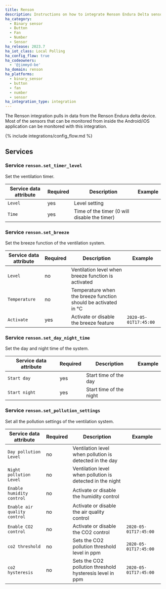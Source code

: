 ```yaml
---
title: Renson
description: Instructions on how to integrate Renson Endura Delta sensors into Home Assistant.
ha_category:
  - Binary sensor
  - Button
  - Fan
  - Number
  - Sensor
ha_release: 2023.7
ha_iot_class: Local Polling
ha_config_flow: true
ha_codeowners:
  - '@jimmyd-be'
ha_domain: renson
ha_platforms:
  - binary_sensor
  - button
  - fan
  - number
  - sensor
ha_integration_type: integration
---
```


The Renson integration pulls in data from the Renson Endura delta device. Most of the sensors that can be monitored from inside the Android/iOS application can be monitored with this integration.

{% include integrations/config_flow.md %}

## Services

### Service `renson.set_timer_level`

Set the ventilation timer.

  | Service data attribute | Required | Description | Example |
  | ---------------------- | -------- | ----------- | ------- |
  | `Level`| yes | Level setting | |
  | `Time` | yes | Time of the timer (0 will disable the timer) | |

### Service `renson.set_breeze`

Set the breeze function of the ventilation system.

  | Service data attribute | Required | Description | Example |
  | ---------------------- | -------- | ----------- | ------- |
  | `Level`| no | Ventilation level when breeze function is activated | |
  | `Temperature` | no | Temperature when the breeze function should be activated in °C | |
  | `Activate` | yes | Activate or disable the breeze feature | `2020-05-01T17:45:00` |

### Service `renson.set_day_night_time`

Set the day and night time of the system.

  | Service data attribute | Required | Description | Example |
  | ---------------------- | -------- | ----------- | ------- |
  | `Start day`| yes | Start time of the day | |
  | `Start night` | yes | Start time of the night | |

### Service `renson.set_pollution_settings`

Set all the pollution settings of the ventilation system.

  | Service data attribute | Required | Description | Example |
  | ---------------------- | -------- | ----------- | ------- |
  | `Day pollution Level`| no | Ventilation level when pollution is detected in the day | |
  | `Night pollution Level` | no | Ventilation level when pollution is detected in the night | |
  | `Enable humidity control` | no | Activate or disable the humidity control | |
  | `Enable air quality control` | no | Activate or disable the air quality control | |
  | `Enable CO2 control` | no | Activate or disable the CO2 control | `2020-05-01T17:45:00` |
  | `co2 threshold` | no | Sets the CO2 pollution threshold level in ppm | `2020-05-01T17:45:00` |
  | `co2 hysteresis` | no | Sets the CO2 pollution threshold hysteresis level in ppm | `2020-05-01T17:45:00` |
